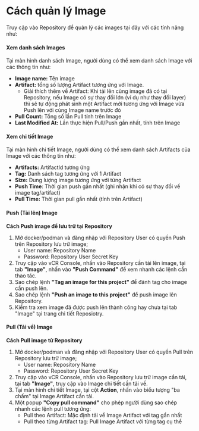 # Cách quản lý Image

Truy cập vào Repository để quản lý các images tại đây với các tính năng như:

#### Xem danh sách Images 

Tại màn hình danh sách Image, người dùng có thể xem danh sách Image với các thông tin như:

* **Image name:** Tên image
* **Artifact:** tổng số lượng Artifact tương ứng với Image. 
  * Giải thích thêm về Artifact: Khi tải lên cùng image đã có tại Repository, nếu Image có sự thay đổi lớn (ví dụ như thay đổi layer) thì sẽ tự động phát sinh một Artifact mới tương ứng với Image vừa Push lên với cùng Image name trước đó
* **Pull Count:** Tổng số lần Pull tính trên Image
* **Last Modified At:** Lần thực hiện Pull/Push gần nhất, tính trên Image

#### Xem chi tiết Image 

Tại màn hình chi tiết Image, người dùng có thể xem danh sách Artifacts của Image với các thông tin như:

* **Artifacts:** ArtifactId tương ứng
* **Tag:** Danh sách tag tương ứng với 1 Artifact
* **Size:** Dung lượng image tương ứng với từng Artifact
* **Push Time**: Thời gian push gần nhất (ghi nhận khi có sự thay đổi về image tag/artifact)
* **Pull Time:** Thời gian pull gần nhất (tính trên Artifact)

#### Push (Tải lên) Image 

**Cách Push image để lưu trữ tại Repository**

1. Mở docker/podman và đăng nhập với Repository User có quyền Push trên Repository lưu trữ image;
   * User name: Repository Name
   * Password: Repository User Secret Key
2. Truy cập vào vCR Console, nhấn vào Repository cần tải lên image, tại tab **"Image"**, nhấn vào **"Push Command"** để xem nhanh các lệnh cần thao tác.
3. Sao chép lệnh **"Tag an image for this project"** để đánh tag cho image cần push lên. 
4. Sao chép lệnh **"Push an image to this project"** để push image lên Repository.
5. Kiểm tra xem image đã được push lên thành công hay chưa tại tab "Image" tại trang chi tiết Reposiotry.

#### Pull (Tải về) Image 

**Cách Pull image từ Repository**

1. Mở docker/podman và đăng nhập với Repository User có quyền Pull trên Repository lưu trữ image;
   * User name: Repository Name
   * Password: Repository User Secret Key
2. Truy cập vào vCR Console, nhấn vào Repository lưu trữ image cần tải, tại tab **"Image"**, truy cập vào Image chi tiết cần tải về.
3. Tại màn hình chi tiết Image, tại cột **Action**, nhấn vào biểu tượng "ba chấm" tại Image Artifact cần tải.
4. Một popup **"Copy pull command"** cho phép người dùng sao chép nhanh các lệnh pull tương ứng:
   * Pull theo Artifact: Mặc định tải về Image Artifact với tag gần nhất
   * Pull theo từng Artifact tag: Pull Image Artifact với từng tag cụ thể
